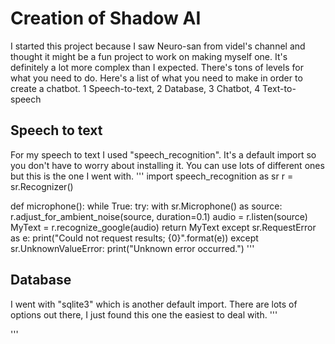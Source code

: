 # Creation of Shadow AI
I started this project because I saw Neuro-san from videl's channel and thought it might be a fun project to work on making myself one. It's definitely a lot more complex than I expected. There's tons of levels for what you need to do.
Here's a list of what you need to make in order to create a chatbot.
1 Speech-to-text, 2 Database, 3 Chatbot, 4 Text-to-speech

## Speech to text
For my speech to text I used "speech_recognition". It's a default import so you don't have to worry about installing it. You can use lots of different ones but this is the one I went with.
'''
import speech_recognition as sr
r = sr.Recognizer()

def microphone():
    while True:
        try:
            with sr.Microphone() as source:
                r.adjust_for_ambient_noise(source, duration=0.1)
                audio = r.listen(source)
                MyText = r.recognize_google(audio)
                return MyText
        except sr.RequestError as e:
            print("Could not request results; {0}".format(e))
        except sr.UnknownValueError:
            print("Unknown error occurred.")
'''

## Database
I went with "sqlite3" which is another default import. There are lots of options out there, I just found this one the easiest to deal with.
'''

'''